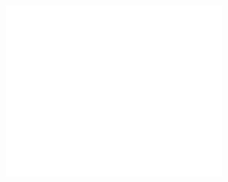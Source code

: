 <div align="center">
	<br>
	<a href="https://raw.githubusercontent.com/cloudymax/markdown_templates/dcbd720ae9363fcdc44647a70b8dc62b55fa94e9/test/test.svg">
		<img src="https://raw.githubusercontent.com/cloudymax/markdown_templates/dcbd720ae9363fcdc44647a70b8dc62b55fa94e9/test/test.svg" width="800" height="400" alt="Click to see the source">
	</a>
	<br>
</div>
